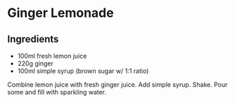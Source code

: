 # Ginger Lemonade

## Ingredients

- 100ml fresh lemon juice
- 220g ginger
- 100ml simple syrup (brown sugar w/ 1:1 ratio)

Combine lemon juice with fresh ginger juice. Add simple syrup. Shake.
Pour some and fill with sparkling water.

